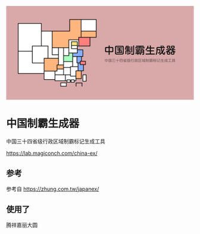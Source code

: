 ![中国制霸生成器](cover.png)
# 中国制霸生成器
中国三十四省级行政区域制霸标记生成工具

https://lab.magiconch.com/china-ex/

## 参考 
参考自 https://zhung.com.tw/japanex/

## 使用了
腾祥嘉丽大圆